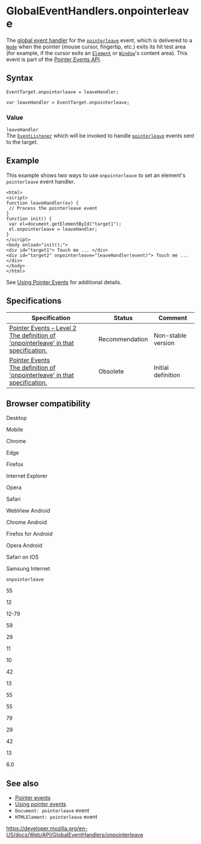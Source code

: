 GlobalEventHandlers.onpointerleave
==================================

The [global event handler](../globaleventhandlers) for the [`pointerleave`](../htmlelement/pointerleave_event) event, which is delivered to a [`Node`](../node) when the pointer (mouse cursor, fingertip, etc.) exits its hit test area (for example, if the cursor exits an [`Element`](../element) or [`Window`](../window)'s content area). This event is part of the [Pointer Events API](../pointer_events).

Syntax
------

    EventTarget.onpointerleave = leaveHandler;

    var leaveHandler = EventTarget.onpointerleave;

### Value

`leaveHandler`  
The [`EventListener`](../eventlistener) which will be invoked to handle [`pointerleave`](../htmlelement/pointerleave_event) events sent to the target.

Example
-------

This example shows two ways to use `onpointerleave` to set an element's `pointerleave` event handler.

    <html>
    <script>
    function leaveHandler(ev) {
     // Process the pointerleave event
    }
    function init() {
     var el=document.getElementById("target1");
     el.onpointerleave = leaveHandler;
    }
    </script>
    <body onload="init();">
    <div id="target1"> Touch me ... </div>
    <div id="target2" onpointerleave="leaveHandler(event)"> Touch me ... </div>
    </body>
    </html>

See [Using Pointer Events](../pointer_events/using_pointer_events) for additional details.

Specifications
--------------

<table><thead><tr class="header"><th>Specification</th><th>Status</th><th>Comment</th></tr></thead><tbody><tr class="odd"><td><a href="https://www.w3.org/TR/pointerevents2/#dom-globaleventhandlers-onpointerleave">Pointer Events – Level 2<br />
<span class="small">The definition of 'onpointerleave' in that specification.</span></a></td><td><span class="spec-rec">Recommendation</span></td><td>Non-stable version</td></tr><tr class="even"><td><a href="https://www.w3.org/TR/pointerevents1/#widl-GlobalEventHandlers-onpointerleave">Pointer Events<br />
<span class="small">The definition of 'onpointerleave' in that specification.</span></a></td><td><span class="spec-obsolete">Obsolete</span></td><td>Initial definition</td></tr></tbody></table>

Browser compatibility
---------------------

Desktop

Mobile

Chrome

Edge

Firefox

Internet Explorer

Opera

Safari

WebView Android

Chrome Android

Firefox for Android

Opera Android

Safari on IOS

Samsung Internet

`onpointerleave`

55

12

12-79

59

29

11

10

42

13

55

55

79

29

42

13

6.0

See also
--------

-   [Pointer events](../pointer_events)
-   [Using pointer events](../pointer_events/using_pointer_events)
-   `Document: pointerleave` event
-   `HTMLElement: pointerleave` event

<a href="https://developer.mozilla.org/en-US/docs/Web/API/GlobalEventHandlers/onpointerleave" class="_attribution-link">https://developer.mozilla.org/en-US/docs/Web/API/GlobalEventHandlers/onpointerleave</a>
